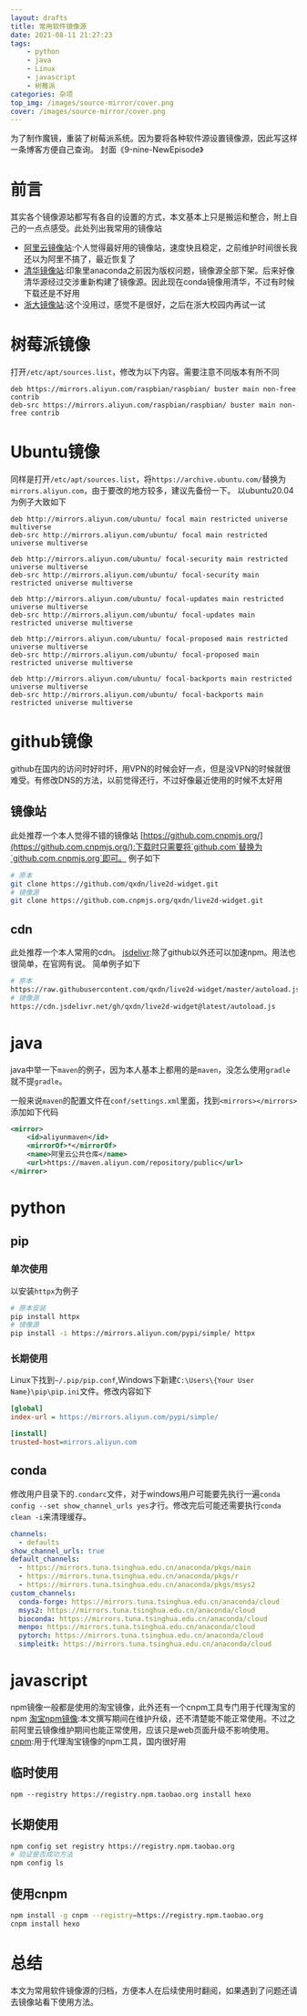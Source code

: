 ```yaml
---
layout: drafts
title: 常用软件镜像源
date: 2021-08-11 21:27:23
tags:
    - python
    - java
    - Linux
    - javascript
    - 树莓派
categories: 杂项
top_img: /images/source-mirror/cover.png
cover: /images/source-mirror/cover.png
---
```


为了制作魔镜，重装了树莓派系统。因为要将各种软件源设置镜像源，因此写这样一条博客方便自己查询。
封面《9-nine-NewEpisode》
<!--more-->

# 前言
其实各个镜像源站都写有各自的设置的方式，本文基本上只是搬运和整合，附上自己的一点点感受。此处列出我常用的镜像站
- [阿里云镜像站](https://developer.aliyun.com/mirror/):个人觉得最好用的镜像站，速度快且稳定，之前维护时间很长我还以为阿里不搞了，最近恢复了
- [清华镜像站](https://mirrors.tuna.tsinghua.edu.cn/):印象里anaconda之前因为版权问题，镜像源全部下架。后来好像清华源经过交涉重新构建了镜像源。因此现在conda镜像用清华，不过有时候下载还是不好用
- [浙大镜像站](http://mirrors.zju.edu.cn/):这个没用过，感觉不是很好，之后在浙大校园内再试一试

# 树莓派镜像
打开`/etc/apt/sources.list`，修改为以下内容。需要注意不同版本有所不同
```
deb https://mirrors.aliyun.com/raspbian/raspbian/ buster main non-free contrib
deb-src https://mirrors.aliyun.com/raspbian/raspbian/ buster main non-free contrib
```

# Ubuntu镜像
同样是打开`/etc/apt/sources.list`，将`https://archive.ubuntu.com/`替换为`mirrors.aliyun.com`，由于要改的地方较多，建议先备份一下。
以ubuntu20.04为例子大致如下
```
deb http://mirrors.aliyun.com/ubuntu/ focal main restricted universe multiverse
deb-src http://mirrors.aliyun.com/ubuntu/ focal main restricted universe multiverse

deb http://mirrors.aliyun.com/ubuntu/ focal-security main restricted universe multiverse
deb-src http://mirrors.aliyun.com/ubuntu/ focal-security main restricted universe multiverse

deb http://mirrors.aliyun.com/ubuntu/ focal-updates main restricted universe multiverse
deb-src http://mirrors.aliyun.com/ubuntu/ focal-updates main restricted universe multiverse

deb http://mirrors.aliyun.com/ubuntu/ focal-proposed main restricted universe multiverse
deb-src http://mirrors.aliyun.com/ubuntu/ focal-proposed main restricted universe multiverse

deb http://mirrors.aliyun.com/ubuntu/ focal-backports main restricted universe multiverse
deb-src http://mirrors.aliyun.com/ubuntu/ focal-backports main restricted universe multiverse
```

# github镜像
github在国内的访问时好时坏，用VPN的时候会好一点，但是没VPN的时候就很难受。有修改DNS的方法，以前觉得还行，不过好像最近使用的时候不太好用

## 镜像站
此处推荐一个本人觉得不错的镜像站
[https://github.com.cnpmjs.org/](https://github.com.cnpmjs.org/):下载时只需要将`github.com`替换为`github.com.cnpmjs.org`即可。
例子如下
```bash
# 原本
git clone https://github.com/qxdn/live2d-widget.git
# 镜像源
git clone https://github.com.cnpmjs.org/qxdn/live2d-widget.git
```
## cdn
此处推荐一个本人常用的cdn。
[jsdelivr](https://www.jsdelivr.com/):除了github以外还可以加速npm。用法也很简单，在官网有说。
简单例子如下
```bash
# 原本
https://raw.githubusercontent.com/qxdn/live2d-widget/master/autoload.js
# 镜像源
https://cdn.jsdelivr.net/gh/qxdn/live2d-widget@latest/autoload.js
```

# java
java中举一下`maven`的例子，因为本人基本上都用的是`maven`，没怎么使用`gradle`就不提`gradle`。

一般来说`maven`的配置文件在`conf/settings.xml`里面，找到`<mirrors></mirrors>`添加如下代码
```xml
<mirror>
    <id>aliyunmaven</id>
    <mirrorOf>*</mirrorOf>
    <name>阿里云公共仓库</name>
    <url>https://maven.aliyun.com/repository/public</url>
</mirror>
```

# python

## pip
### 单次使用
以安装`httpx`为例子
```bash
# 原本安装
pip install httpx
# 镜像源
pip install -i https://mirrors.aliyun.com/pypi/simple/ httpx
```
### 长期使用
Linux下找到`~/.pip/pip.conf`,Windows下新建`C:\Users\{Your User Name}\pip\pip.ini`文件。修改内容如下
```ini
[global]
index-url = https://mirrors.aliyun.com/pypi/simple/

[install]
trusted-host=mirrors.aliyun.com
```

## conda
修改用户目录下的`.condarc`文件，对于windows用户可能要先执行一遍`conda config --set show_channel_urls yes`才行。修改完后可能还需要执行`conda clean -i`来清理缓存。
```yaml
channels:
  - defaults
show_channel_urls: true
default_channels:
  - https://mirrors.tuna.tsinghua.edu.cn/anaconda/pkgs/main
  - https://mirrors.tuna.tsinghua.edu.cn/anaconda/pkgs/r
  - https://mirrors.tuna.tsinghua.edu.cn/anaconda/pkgs/msys2
custom_channels:
  conda-forge: https://mirrors.tuna.tsinghua.edu.cn/anaconda/cloud
  msys2: https://mirrors.tuna.tsinghua.edu.cn/anaconda/cloud
  bioconda: https://mirrors.tuna.tsinghua.edu.cn/anaconda/cloud
  menpo: https://mirrors.tuna.tsinghua.edu.cn/anaconda/cloud
  pytorch: https://mirrors.tuna.tsinghua.edu.cn/anaconda/cloud
  simpleitk: https://mirrors.tuna.tsinghua.edu.cn/anaconda/cloud
```

# javascript
npm镜像一般都是使用的淘宝镜像，此外还有一个cnpm工具专门用于代理淘宝的npm
[淘宝npm镜像](http://npm.taobao.org/):本文撰写期间在维护升级，还不清楚能不能正常使用。不过之前阿里云镜像维护期间也能正常使用，应该只是web页面升级不影响使用。
[cnpm](https://cnpmjs.org/):用于代理淘宝镜像的npm工具，国内很好用
## 临时使用
```
npm --registry https://registry.npm.taobao.org install hexo
```
## 长期使用
```bash
npm config set registry https://registry.npm.taobao.org
# 验证是否成功方法
npm config ls
```

## 使用cnpm
```bash
npm install -g cnpm --registry=https://registry.npm.taobao.org
cnpm install hexo
```

# 总结
本文为常用软件镜像源的归档，方便本人在后续使用时翻阅，如果遇到了问题还请去镜像站看下使用方法。



